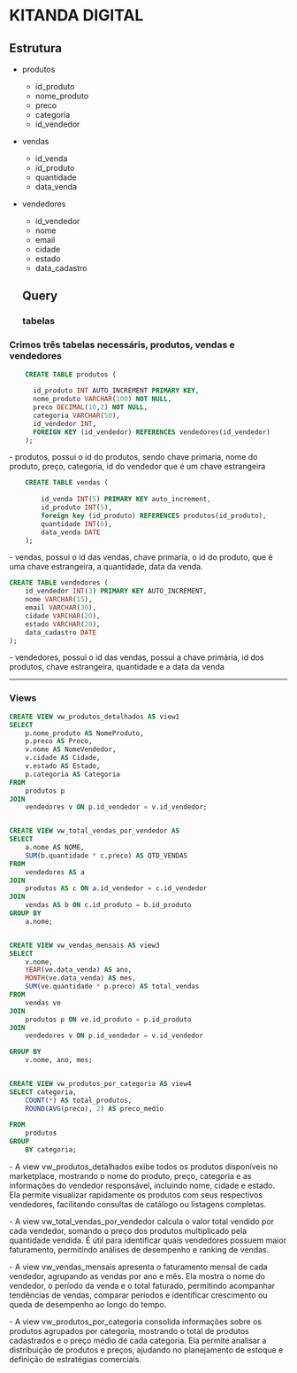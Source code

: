 # KITANDA DIGITAL
## Estrutura
- produtos
  - id_produto
  - nome_produto
  - preco
  - categoria
  - id_vendedor

- vendas
  - id_venda
  - id_produto
  - quantidade
  - data_venda
 
- vendedores
  - id_vendedor
  - nome
  - email
  - cidade
  - estado
  - data_cadastro

  ## Query
  ### tabelas

### Crimos três tabelas necessáris, produtos, vendas e vendedores</p>
```sql
    CREATE TABLE produtos (
  
      id_produto INT AUTO_INCREMENT PRIMARY KEY,
      nome_produto VARCHAR(100) NOT NULL,
      preco DECIMAL(10,2) NOT NULL,
      categoria VARCHAR(50),
      id_vendedor INT,
      FOREIGN KEY (id_vendedor) REFERENCES vendedores(id_vendedor)
    );

```
<p> - produtos, possui o id do produtos, sendo chave primaria, nome do produto, preço, categoria, id do vendedor que é um chave estrangeira</p>

```sql
    CREATE TABLE vendas (
  
        id_venda INT(5) PRIMARY KEY auto_increment,
        id_produto INT(5),
        foreign key (id_produto) REFERENCES produtos(id_produto),
        quantidade INT(6),
        data_venda DATE
    );

```
<p> - vendas, possui o id das vendas, chave primaria, o id do produto, que é uma chave estrangeira, a quantidade, data da venda.</p>

```sql
CREATE TABLE vendedores (
    id_vendedor INT(3) PRIMARY KEY AUTO_INCREMENT,
    nome VARCHAR(15),
    email VARCHAR(30),
    cidade VARCHAR(20),
    estado VARCHAR(20),
    data_cadastro DATE
);

```
<p> - vendedores, possui o id das vendas, possui a chave primária, id dos produtos, chave estrangeira, quantidade e a data da venda</p>

---
### Views
```sql
CREATE VIEW vw_produtos_detalhados AS view1
SELECT
    p.nome_produto AS NomeProduto,
    p.preco AS Preco,
    v.nome AS NomeVendedor,
    v.cidade AS Cidade,
    v.estado AS Estado,
    p.categoria AS Categoria
FROM
    produtos p
JOIN
    vendedores v ON p.id_vendedor = v.id_vendedor;


CREATE VIEW vw_total_vendas_por_vendedor AS
SELECT
    a.nome AS NOME,
    SUM(b.quantidade * c.preco) AS QTD_VENDAS
FROM
    vendedores AS a
JOIN
    produtos AS c ON a.id_vendedor = c.id_vendedor
JOIN
    vendas AS b ON c.id_produto = b.id_produto
GROUP BY
    a.nome;


CREATE VIEW vw_vendas_mensais AS view3
SELECT
    v.nome,
    YEAR(ve.data_venda) AS ano,
    MONTH(ve.data_venda) AS mes,
    SUM(ve.quantidade * p.preco) AS total_vendas
FROM
    vendas ve
JOIN
    produtos p ON ve.id_produto = p.id_produto
JOIN
    vendedores v ON p.id_vendedor = v.id_vendedor

GROUP BY
    v.nome, ano, mes;


CREATE VIEW vw_produtos_por_categoria AS view4
SELECT categoria,
    COUNT(*) AS total_produtos,
    ROUND(AVG(preco), 2) AS preco_medio
   
FROM
    produtos
GROUP
    BY categoria;

```
<p> - A view vw_produtos_detalhados exibe todos os produtos disponíveis no marketplace, mostrando o nome do produto, preço, categoria e as informações do vendedor responsável, incluindo nome, cidade e estado. Ela permite visualizar rapidamente os produtos com seus respectivos vendedores, facilitando consultas de catálogo ou listagens completas.</p>

<p> - A view vw_total_vendas_por_vendedor calcula o valor total vendido por cada vendedor, somando o preço dos produtos multiplicado pela quantidade vendida. É útil para identificar quais vendedores possuem maior faturamento, permitindo análises de desempenho e ranking de vendas.</p>

<p> - A view vw_vendas_mensais apresenta o faturamento mensal de cada vendedor, agrupando as vendas por ano e mês. Ela mostra o nome do vendedor, o período da venda e o total faturado, permitindo acompanhar tendências de vendas, comparar períodos e identificar crescimento ou queda de desempenho ao longo do tempo.</p>

<p> - A view vw_produtos_por_categoria consolida informações sobre os produtos agrupados por categoria, mostrando o total de produtos cadastrados e o preço médio de cada categoria. Ela permite analisar a distribuição de produtos e preços, ajudando no planejamento de estoque e definição de estratégias comerciais.</p>

